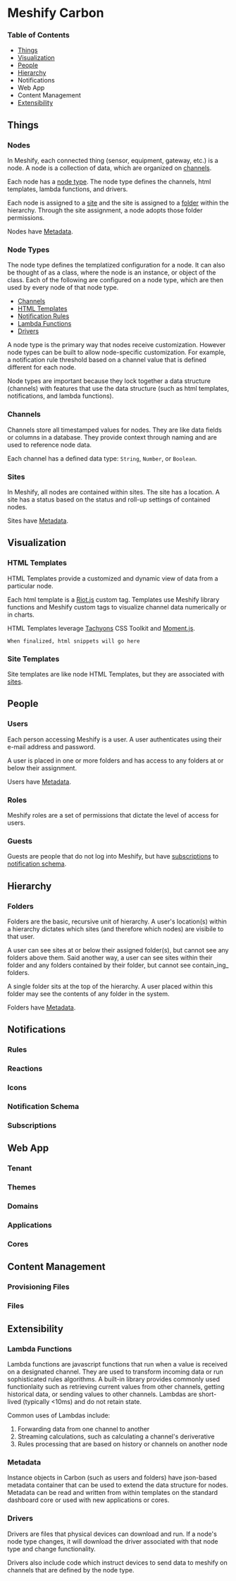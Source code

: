 # Meshify Carbon

### Table of Contents
- [Things](#Things)
- [Visualization](#visualization)
- [People](#people)
- [Hierarchy](#hierarchy)
- Notifications
- Web App
- Content Management
- [Extensibility](#extensibility)

<!-- ![Carbon Data Model](img/carbon_data_model.png) -->


## <a name="Things">Things</a>

### <a name="nodes">Nodes</a>

In Meshify, each connected thing (sensor, equipment, gateway, etc.) is a node. A node is a collection of data, which are organized on [channels](#channels).

Each node has a [node type](#node-types). The node type defines the channels, html templates, lambda functions, and drivers.

Each node is assigned to a [site](#sites) and the site is assigned to a [folder](#folders) within the hierarchy. Through the site assignment, a node adopts those folder permissions.

Nodes have [Metadata](#metadata).

### <a name="node-types">Node Types</a>

The node type defines the templatized configuration for a node. It can also be thought of as a class, where the node is an instance, or object of the class. Each of the following are configured on a node type, which are then used by every node of that node type.

* [Channels](#channels)
* [HTML Templates](#html-templates)
* [Notification Rules](#rules)
* [Lambda Functions](#lambda-functions)
* [Drivers](#drivers)

A node type is the primary way that nodes receive customization. However node types can be built to allow node-specific customization. For example, a notification rule threshold based on a channel value that is defined different for each node.

Node types are important because they lock together a data structure (channels) with features that use the data structure (such as html templates, notifications, and lambda functions).


### <a name="channels">Channels</a>

Channels store all timestamped values for nodes. They are like data fields or columns in a database. They provide context through naming and are used to reference node data.

Each channel has a defined data type: `String`, `Number`, or `Boolean`.


### <a name="sites">Sites</a>

In Meshify, all nodes are contained within sites. The site has a location. A site has a status based on the status and roll-up settings of contained nodes.

Sites have [Metadata](#metadata).

## <a name="visualization">Visualization</a>

### <a name="html-templates">HTML Templates</a>

HTML Templates provide a customized and dynamic view of data from a particular node.

Each html template is a [Riot.js](http://riotjs.com) custom tag. Templates use Meshify library functions and Meshify custom tags to visualize channel data numerically or in charts.

HTML Templates leverage [Tachyons](http://tachyons.io) CSS Toolkit and [Moment.js](http://momentjs.com).

```
When finalized, html snippets will go here
```

### <a name="site-templates">Site Templates</a>

Site templates are like node HTML Templates, but they are associated with [sites](#sites).

## <a name="people">People</a>

### <a name="users">Users</a>

Each person accessing Meshify is a user. A user authenticates using their e-mail address and password.

A user is placed in one or more folders and has access to any folders at or below their assignment.

Users have [Metadata](#metadata).

### <a name="roles">Roles</a>

Meshify roles are a set of permissions that dictate the level of access for users.

### <a name="guests">Guests</a>

Guests are people that do not log into Meshify, but have [subscriptions](#subscriptions) to [notification schema](#notification-schema).

## <a name="hierarchy">Hierarchy</a>

### <a name="folders">Folders</a>

Folders are the basic, recursive unit of hierarchy. A user's location(s) within a hierarchy dictates which sites (and therefore which nodes) are visibile to that user.

A user can see sites at or below their assigned folder(s), but cannot see any folders above them. Said another way, a user can see sites within their folder and any folders contained by their folder, but cannot see contain_ing_ folders.

A single folder sits at the top of the hierarchy. A user placed within this folder may see the contents of any folder in the system.

Folders have [Metadata](#metadata).


## Notifications

### <a name="rules">Rules</a>

### <a name="reactions">Reactions</a>

### <a name="icons">Icons</a>

### <a name="notification-schema">Notification Schema</a>

### <a name="subscriptions">Subscriptions</a>

## Web App

### <a name="tenant">Tenant</a>

### <a name="themes">Themes</a>

### <a name="domains">Domains</a>

### <a name="applications">Applications</a>

### <a name="cores">Cores</a>

## Content Management
### <a name="provisioning-files">Provisioning Files</a>

### <a name="files">Files</a>

## <a name="extensibility">Extensibility</a>
### <a name="lambda-functions">Lambda Functions</a>

Lambda functions are javascript functions that run when a value is received on a designated channel. They are used to transform incoming data or run sophisticated rules algorithms. A built-in library provides commonly used functionlaity such as retrieving current values from other channels, getting historical data, or sending values to other channels. Lambdas are short-lived (typically <10ms) and do not retain state.

Common uses of Lambdas include:

1. Forwarding data from one channel to another
1. Streaming calculations, such as calculating a channel's deriverative
1. Rules processing that are based on history or channels on another node

### <a name="metadata">Metadata</a>

Instance objects in Carbon (such as users and folders) have json-based metadata container that can be used to extend the data structure for nodes. Metadata can be read and written from within templates on the standard dashboard core or used with new applications or cores.


### <a name="drivers">Drivers</a>

Drivers are files that physical devices can download and run. If a node's node type changes, it will download the driver associated with that node type and change functionality.

Drivers also include code which instruct devices to send data to meshify on channels that are defined by the node type.
